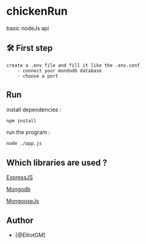 # chickenRun
basic nodeJs api

## 🛠 First step
```
create a .env file and fill it like the .env.conf
    - connect your mondodb database
    - choose a port
```


## Run
install dependencies :
```bash
npm install
```

run the program :
```bash
node ./app.js
```

## Which libraries are used ?
[ExpressJS](https://expressjs.com/)

[Mongodb](https://www.mongodb.com/)

[MongooseJs](https://mongoosejs.com/)


## Author

- [@ElliotGM]